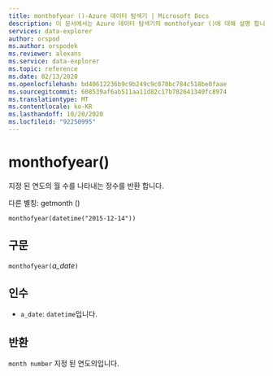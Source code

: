 ```yaml
---
title: monthofyear ()-Azure 데이터 탐색기 | Microsoft Docs
description: 이 문서에서는 Azure 데이터 탐색기의 monthofyear ()에 대해 설명 합니다.
services: data-explorer
author: orspod
ms.author: orspodek
ms.reviewer: alexans
ms.service: data-explorer
ms.topic: reference
ms.date: 02/13/2020
ms.openlocfilehash: bd40612236b9c9b249c9c070bc784c518be0faae
ms.sourcegitcommit: 608539af6ab511aa11d82c17b782641340fc8974
ms.translationtype: MT
ms.contentlocale: ko-KR
ms.lasthandoff: 10/20/2020
ms.locfileid: "92250995"
---
```

# <a name="monthofyear"></a>monthofyear()

지정 된 연도의 월 수를 나타내는 정수를 반환 합니다.

다른 별칭: getmonth ()

```kusto
monthofyear(datetime("2015-12-14"))
```

## <a name="syntax"></a>구문

`monthofyear(`*a_date*`)`

## <a name="arguments"></a>인수

* `a_date`: `datetime`입니다.

## <a name="returns"></a>반환

`month number` 지정 된 연도의입니다.